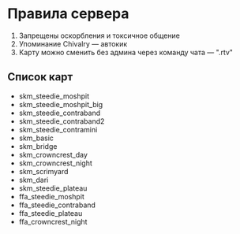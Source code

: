 # Правила сервера

1. Запрещены оскорбления и токсичное общение
2. Упоминание Chivalry — автокик
3. Карту можно сменить без админа через команду чата — ".rtv"

## Список карт

- skm_steedie_moshpit
- skm_steedie_moshpit_big
- skm_steedie_contraband
- skm_steedie_contraband2
- skm_steedie_contramini
- skm_basic
- skm_bridge
- skm_crowncrest_day
- skm_crowncrest_night
- skm_scrimyard
- skm_dari
- skm_steedie_plateau
- ffa_steedie_moshpit
- ffa_steedie_contraband
- ffa_steedie_plateau
- ffa_crowncrest_night
